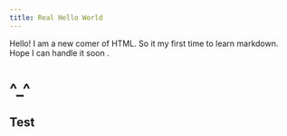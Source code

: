```yaml
---
title: Real Hello World
---
```

Hello! I am a new comer of HTML. So it my first time to learn markdown. 
Hope I can handle it soon .
# ^_^
## Test
